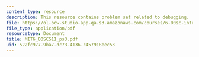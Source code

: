 ```yaml
---
content_type: resource
description: This resource contains problem set related to debugging.
file: https://ol-ocw-studio-app-qa.s3.amazonaws.com/courses/6-00sc-introduction-to-computer-science-and-programming-spring-2011/522fc9779ba7dc734136c457918eec53_MIT6_00SCS11_ps3.pdf
file_type: application/pdf
resourcetype: Document
title: MIT6_00SCS11_ps3.pdf
uid: 522fc977-9ba7-dc73-4136-c457918eec53
---
```

